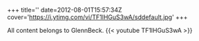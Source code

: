 +++
title=''
date=2012-08-01T15:57:34Z
cover='https://i.ytimg.com/vi/TF1lHGuS3wA/sddefault.jpg'
+++

All content belongs to GlennBeck.
{{< youtube TF1lHGuS3wA >}}
